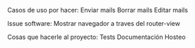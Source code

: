 Casos de uso por hacer:
    Enviar mails
    Borrar mails
    Editar mails

Issue software:
    Mostrar navegador a traves del router-view

Cosas que hacerle al proyecto:
    Tests
    Documentación
    Hosteo